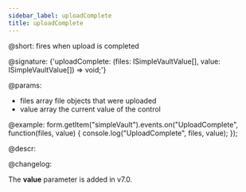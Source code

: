 ```yaml
---
sidebar_label: uploadComplete
title: uploadComplete
---          
```


@short: fires when upload is completed

@signature: {'uploadComplete: (files: ISimpleVaultValue[], value: ISimpleVaultValue[]) => void;'}

@params:
- files      array      file objects that were uploaded
- value     array     the current value of the control

@example:
form.getItem("simpleVault").events.on("UploadComplete", function(files, value) {
    console.log("UploadComplete", files, value);
});

@descr:

@changelog:

The **value** parameter is added in v7.0.

